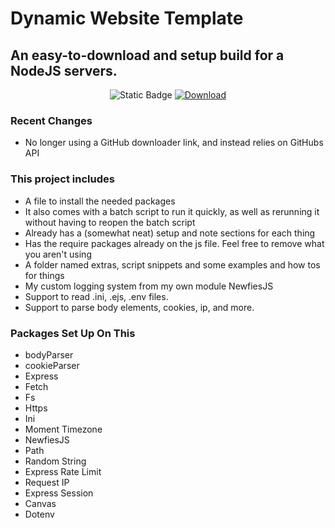 # Dynamic Website Template

## An easy-to-download and setup build for a NodeJS servers.

<p align="center">  <img src="https://img.shields.io/badge/Latest_Version-1.2.4-cc050d?labelColor=2a2a2a" alt="Static Badge"> <a href="https://dynamicwebtemp.gavs.website/">  <img src="https://img.shields.io/badge/Download_Latest_Version-%E2%96%BC-cc050d?labelColor=2a2a2a" alt="Download"> </a> </p>

### Recent Changes
* No longer using a GitHub downloader link, and instead relies on GitHubs API

### This project includes 
* A file to install the needed packages
* It also comes with a batch script to run it quickly, as well as rerunning it without having to reopen the batch script
* Already has a (somewhat neat) setup and note sections for each thing
* Has the require packages already on the js file. Feel free to remove what you aren't using
* A folder named extras, script snippets and some examples and how tos for things
* My custom logging system from my own module NewfiesJS
* Support to read .ini, .ejs, .env files.
* Support to parse body elements, cookies, ip, and more.

### Packages Set Up On This
* bodyParser
* cookieParser
* Express
* Fetch
* Fs
* Https
* Ini
* Moment Timezone
* NewfiesJS
* Path
* Random String
* Express Rate Limit
* Request IP
* Express Session
* Canvas
* Dotenv